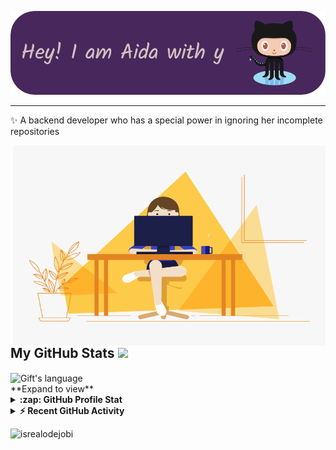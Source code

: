 <!-- Heading -->
![Header](./github-header-image.png)


 <!-- About section -->

---
✨ A backend developer who has a special power in ignoring her incomplete repositories



<!-- code gif-->
<img align="right" alt="GIF" src="./code.gif" width="500" height="320" />


<!-- About section: END -->


<!-- Conecct section -->

 <!-- Conecct section: END -->
 
  <!-- GitHub section -->

 ##  My GitHub Stats <img src = "https://i.pinimg.com/originals/65/c4/f4/65c4f452571be1261e9c623f7da488ac.gif" width = 35px> 
 


 <div>
  <img align="center" src="https://github-readme-stats.vercel.app/api/top-langs/?username=aydaghasemi66&langs_count=10&show_icons=true&locale=en&layout=compact&theme=light" alt="Gift's language" height="192px"  width="500px"/>
</div>
**Expand to view**
<details>
  <summary><b>:zap: GitHub Profile Stat</b></summary>
  <img src="https://github-readme-stats.anuraghazra1.vercel.app/api?username=aydaghasemi66&show_icons=true" />
</details>
<details>
  <summary><b>⚡ Recent GitHub Activity</b></summary>
  <br/>
   <a href="https://github.com/lauragift21/"><img alt="Gift' Activity Graph" src="https://activity-graph.herokuapp.com/graph?username=aydaghasemi66&custom_title=Gift's%20Contribution%20Graph&theme=react-dark" /></a>
  <br/>
</details>

<!-- GitHub section: END -->

<!-- Profile Views -->

<p align="left"> <img src="https://komarev.com/ghpvc/?username=lauragift21&label=Profile%20views&color=0e75b6&style=flat" alt="isrealodejobi" />
</p>

<!-- THE END -->

